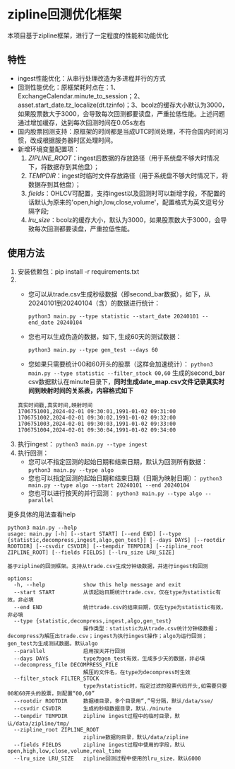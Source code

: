 # zipline回测优化框架

本项目基于zipline框架，进行了一定程度的性能和功能优化

## 特性

- ingest性能优化：从串行处理改造为多进程并行的方式
- 回测性能优化：原框架耗时点在：1、ExchangeCalendar.minute_to_session；2、asset.start_date.tz_localize(dt.tzinfo)；3、bcolz的缓存大小默认为3000，如果股票数大于3000，会导致每次回测都要读盘，严重拉低性能。上述问题通过增加缓存，达到每次回测时间在0.05s左右
- 国内股票回测支持：原框架的时间都是当成UTC时间处理，不符合国内时间习惯，改成根据服务器时区处理时间。
- 新增环境变量配置项：
  1. *ZIPLINE_ROOT*：ingest后数据的存放路径（用于系统盘不够大时情况下，将数据存到其他盘）；
  2. *TEMPDIR*：ingest时临时文件存放路径（用于系统盘不够大时情况下，将数据存到其他盘）；
  3. *fields*：OHLCV可配置，支持ingest以及回测时可以新增字段，不配置的话默认为原来的'open,high,low,close,volume'，配置格式为英文逗号分隔字段;
  4. *lru_size*：bcolz的缓存大小，默认为3000，如果股票数大于3000，会导致每次回测都要读盘，严重拉低性能。

## 使用方法

1. 安装依赖包：pip install -r requirements.txt
2. - 您可以从trade.csv生成秒级数据（即second_bar数据），如下，从20240101到20240104（含）的数据进行统计：

     ``python3 main.py --type statistic --start_date 20240101 --end_date 20240104``
   - 您也可以生成伪造的数据，如下, 生成60天的测试数据：

     ``python3 main.py --type gen_test --days 60``
   - 您如果只需要统计00和60开头的股票（这样会加速统计）：
     ``python3 main.py --type statistic --filter_stock 00,60``
   生成的second_bar csv数据默认在minute目录下，**同时生成date_map.csv文件记录真实时间到映射时间的关系表，内容格式如下**
   ```
   真实时间戳,真实时间,映射时间
   1706751001,2024-02-01 09:30:01,1991-01-02 09:31:00
   1706751002,2024-02-01 09:30:02,1991-01-02 09:32:00
   1706751003,2024-02-01 09:30:03,1991-01-02 09:33:00
   1706751004,2024-02-01 09:30:04,1991-01-02 09:34:00
   ```
3. 执行ingest：
   ``python3 main.py --type ingest``
4. 执行回测：
   - 您可以不指定回测的起始日期和结束日期，默认为回测所有数据：
   ``python3 main.py --type algo``
   - 您也可以指定回测的起始日期和结束日期（日期为映射日期）：
  ``python3 main.py --type algo --start 20240101 --end 20240104``
   - 您也可以进行按天的并行回测：
  ``python3 main.py --type algo --parallel``


更多具体的用法查看help

```
python3 main.py --help
usage: main.py [-h] [--start START] [--end END] [--type {statistic,decompress,ingest,algo,gen_test}] [--days DAYS] [--rootdir ROOTDIR] [--csvdir CSVDIR] [--tempdir TEMPDIR] [--zipline_root ZIPLINE_ROOT] [--fields FIELDS] [--lru_size LRU_SIZE]

基于zipline的回测框架。支持从trade.csv生成分钟级数据，并进行ingest和回测

options:
  -h, --help            show this help message and exit
  --start START         从该起始日期统计trade.csv，仅在type为statistic有效，非必填
  --end END             统计trade.csv的结束日期，仅在type为statistic有效，非必填
  --type {statistic,decompress,ingest,algo,gen_test}
                        操作类型：statistic为从trade.csv统计分钟级数据；decompress为解压出trade.csv；ingest为执行ingest操作；algo为运行回测；gen_test为生成测试数据。默认algo
  --parallel            启用按天并行回测
  --days DAYS           type为gen_test有效，生成多少天的数据，非必填
  --decompress_file DECOMPRESS_FILE
                        解压的文件名，在type为decompress时生效
  --filter_stock FILTER_STOCK
                        type为statistic时，指定过滤的股票代码开头,如需要只要00和60开头的股票，则配置“00,60”
  --rootdir ROOTDIR     数据根目录，多个目录用“,”号分隔，默认/data/sse/
  --csvdir CSVDIR       生成的秒级数据目录，默认./minute
  --tempdir TEMPDIR     zipline ingest过程中的临时目录，默认/data/zipline/tmp/
  --zipline_root ZIPLINE_ROOT
                        zipline数据的目录，默认/data/zipline
  --fields FIELDS       zipline ingest过程中使用的字段，默认open,high,low,close,volume,real_time
  --lru_size LRU_SIZE   zipline回测过程中使用的lru_size，默认6000

```
